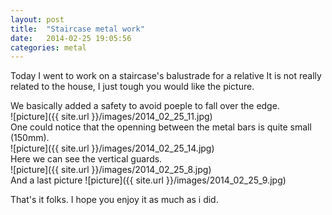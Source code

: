 ```yaml
---
layout: post
title:  "Staircase metal work"
date:   2014-02-25 19:05:56
categories: metal
---
```


Today I went to work on a staircase's balustrade for a relative
It is not really related to the house, I just tough you would like the picture.

We basically added a safety to avoid poeple to fall over the edge.  
![picture]({{ site.url }}/images/2014_02_25_11.jpg)  
One could notice that the openning between the metal bars is quite small (150mm).  
![picture]({{ site.url }}/images/2014_02_25_14.jpg)  
Here we can see the vertical guards.  
![picture]({{ site.url }}/images/2014_02_25_8.jpg)  
And a last picture
![picture]({{ site.url }}/images/2014_02_25_9.jpg)

That's it folks.
I hope you enjoy it as much as i did.
